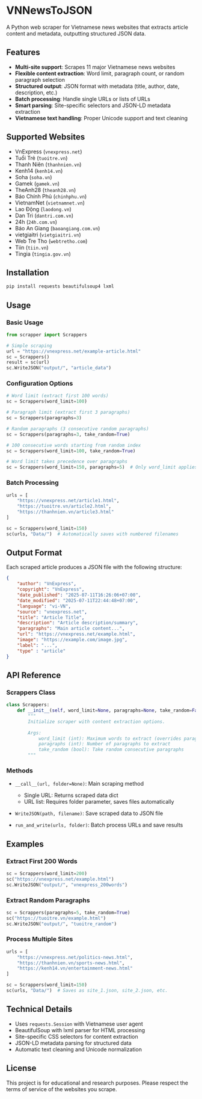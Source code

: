 # VNNewsToJSON

A Python web scraper for Vietnamese news websites that extracts article content and metadata, outputting structured JSON data.

## Features

- **Multi-site support**: Scrapes 11 major Vietnamese news websites
- **Flexible content extraction**: Word limit, paragraph count, or random paragraph selection
- **Structured output**: JSON format with metadata (title, author, date, description, etc.)
- **Batch processing**: Handle single URLs or lists of URLs
- **Smart parsing**: Site-specific selectors and JSON-LD metadata extraction
- **Vietnamese text handling**: Proper Unicode support and text cleaning

## Supported Websites

- VnExpress (`vnexpress.net`)
- Tuổi Trẻ (`tuoitre.vn`)
- Thanh Niên (`thanhnien.vn`)
- Kenh14 (`kenh14.vn`)
- Soha (`soha.vn`)
- Gamek (`gamek.vn`)
- TheAnh28 (`theanh28.vn`)
- Báo Chính Phủ (`chinhphu.vn`)
- VietnamNet (`vietnamnet.vn`)
- Lao Động (`laodong.vn`)
- Dan Tri (`dantri.com.vn`)
- 24h (`24h.com.vn`)
- Báo An Giang (`baoangiang.com.vn`)
- vietgiaitri (`vietgiaitri.vn`)
- Web Tre Tho (`webtretho.com`)
- Tiin (`tiin.vn`)
- Tingia (`tingia.gov.vn`)

## Installation

```bash
pip install requests beautifulsoup4 lxml
```

## Usage

### Basic Usage

```python
from scrapper import Scrappers

# Simple scraping
url = "https://vnexpress.net/example-article.html"
sc = Scrappers()
result = sc(url)
sc.WriteJSON("output/", "article_data")
```

### Configuration Options

```python
# Word limit (extract first 100 words)
sc = Scrappers(word_limit=100)

# Paragraph limit (extract first 3 paragraphs)
sc = Scrappers(paragraphs=3)

# Random paragraphs (3 consecutive random paragraphs)
sc = Scrappers(paragraphs=3, take_random=True)

# 100 consecutive words starting from random index
sc = Scrappers(word_limit=100, take_random=True)  

# Word limit takes precedence over paragraphs
sc = Scrappers(word_limit=150, paragraphs=5)  # Only word_limit applies
```

### Batch Processing

```python
urls = [
    "https://vnexpress.net/article1.html",
    "https://tuoitre.vn/article2.html",
    "https://thanhnien.vn/article3.html"
]

sc = Scrappers(word_limit=150)
sc(urls, "Data/")  # Automatically saves with numbered filenames
```

## Output Format

Each scraped article produces a JSON file with the following structure:

```json
{
    "author": "VnExpress",
    "copyright": "VnExpress",
    "date_published": "2025-07-11T16:26:06+07:00",
    "date_modified": "2025-07-11T22:44:48+07:00",
    "language": "vi-VN",
    "source": "vnexpress.net",
    "title": "Article Title",
    "description": "Article description/summary",
    "paragraphs": "Main article content...",
    "url": "https://vnexpress.net/example.html",
    "image": "https://example.com/image.jpg",
    "label": "...",
    "type" : "article"
}
```

## API Reference

### Scrappers Class

```python
class Scrappers:
    def __init__(self, word_limit=None, paragraphs=None, take_random=False):
        """
        Initialize scraper with content extraction options.
        
        Args:
            word_limit (int): Maximum words to extract (overrides paragraphs)
            paragraphs (int): Number of paragraphs to extract  
            take_random (bool): Take random consecutive paragraphs
        """
```

### Methods

- `__call__(url, folder=None)`: Main scraping method
  - Single URL: Returns scraped data dict
  - URL list: Requires folder parameter, saves files automatically

- `WriteJSON(path, filename)`: Save scraped data to JSON file

- `run_and_write(urls, folder)`: Batch process URLs and save results

## Examples

### Extract First 200 Words

```python
sc = Scrappers(word_limit=200)
sc("https://vnexpress.net/example.html")
sc.WriteJSON("output/", "vnexpress_200words")
```

### Extract Random Paragraphs

```python
sc = Scrappers(paragraphs=5, take_random=True)
sc("https://tuoitre.vn/example.html")
sc.WriteJSON("output/", "tuoitre_random")
```

### Process Multiple Sites

```python
urls = [
    "https://vnexpress.net/politics-news.html",
    "https://thanhnien.vn/sports-news.html",
    "https://kenh14.vn/entertainment-news.html"
]

sc = Scrappers(word_limit=150)
sc(urls, "Data/")  # Saves as site_1.json, site_2.json, etc.
```

## Technical Details

- Uses `requests.Session` with Vietnamese user agent
- BeautifulSoup with lxml parser for HTML processing
- Site-specific CSS selectors for content extraction
- JSON-LD metadata parsing for structured data
- Automatic text cleaning and Unicode normalization

## License

This project is for educational and research purposes. Please respect the terms of service of the websites you scrape.
